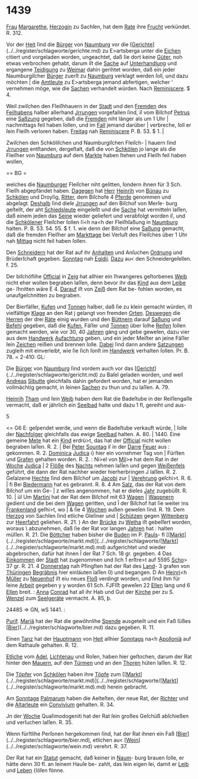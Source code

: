 # 1439

[Frau](../../register/worte/frau.md) [Margarethe](../../register/worte/margarethe.md), [Herzogin](../../register/worte/herzogin.md) zu Sachſen, hat dem [Rate](../../register/worte/rate.md)
ihre [Frucht](../../register/worte/frucht.md) verkündet. R. 312.

Vor der [Heit](../../register/orte/heit.md) ſind die [Bürger](../../register/worte/bürger.md) von [Naumburg](../../register/orte/naumburg.md) vor
die [[Gerichte](../../register/worte/gerichte.md)](../../register/schlagworte/gerichte.md) zu E>artsberga unter die [Eichen](../../register/worte/eichen.md) citiert und
vorgeladen worden, ungeachtet, daß ſie dort keine [Güter](../../register/worte/güter.md),
noh etwas verbrochen gehabt, darum iſt die [Sache](../../register/worte/sache.md) auf
[Unterhandlung](../../register/worte/unterhandlung.md) und ergangene [Teidigung](../../register/worte/teidigung.md) zu [Weimar](../../register/orte/weimar.md) dahin
gerihtet worden, daß ein jeder Naumburgiſcher [Bürger](../../register/worte/bürger.md)
zuerſt zu [Naumburg](../../register/orte/naumburg.md) verklagt werden ſoll, und dazu möchten |
die [Amtleute](../../register/worte/amtleute.md) zu E>artsberga jemand abfertigen, welcher '
vernehmen möge, wie die [Sachen](../../register/worte/sachen.md) verhandelt würden. Nach
[Reminiscere](../../register/worte/reminiscere.md). $ 4.

Weil zwiſchen den Fleiſhhauern in der [Stadt](../../register/worte/stadt.md) und
den [Fremden](../../register/worte/fremden.md) des [Feilhabens](../../register/worte/feilhabens.md) halber allerhand [Jrrungen](../../register/worte/jrrungen.md)
vorgefallen ſind, iſ vom Biſchof [Petrus](../../register/worte/petrus.md) eine [Saßzung](../../register/worte/saßzung.md)
gegeben, daß die [Fremden](../../register/worte/fremden.md) niht länger als um 1 Uhr |
nachmittags feil haben ſollen, und im [Fall](../../register/worte/fall.md) jemand darüber |
verbreche, ſoll er ſein Fleiſh verloren haben. [Freitag](../../register/worte/freitag.md)
nah [Reminiscere](../../register/worte/reminiscere.md) P. B. 53. $ 1. |

Zwiſchen den Schköliſchen und Naumburgiſchen Fleiſch- |
hauern ſind [Jrrungen](../../register/worte/jrrungen.md) entſtanden, dergeſtalt, daß die von
[Schkölen](../../register/orte/schkölen.md) jo lange als die Fleiſher von [Naumburg](../../register/orte/naumburg.md) auf
dem [Markte](../../register/worte/markte.md) haben ſtehen und Fleiſh feil haben wollen,


== BG =

welches die [Naumburger](../../register/worte/naumburger.md) Fleiſcher niht gelitten, ſondern
ihnen für 3 Sch. Fleiſh abgepfändet haben. [Dagegen](../../register/worte/dagegen.md)
hat [Herr](../../register/worte/herr.md) [Heinrih](../../register/worte/heinrih.md) von [Bünau](../../register/orte/bünau.md) zu [Schkölen](../../register/orte/schkölen.md) und Droyſig,
[Ritter](../../register/worte/ritter.md), dem Biſchofe 4 [Pferde](../../register/worte/pferde.md) genommen und abgeſagt.
[Deshalb](../../register/worte/deshalb.md) ſind dieſe [Jrrungen](../../register/worte/jrrungen.md) auf den Biſchof von Merſe-
burg geſtellt, der aht [Schiedsleute](../../register/worte/schiedsleute.md) eingeſeßt und die [Sache](../../register/worte/sache.md)
hat vermitteln laſſen, daß einem jeden das [Seine](../../register/worte/seine.md) wieder
geliefert und verabfolgt worden iſ, und die [Schkölener](../../register/worte/schkölener.md)
Fleiſcher ſollen ſi<h na<h der Fleiſhſaßung in [Naumburg](../../register/orte/naumburg.md)
halten. P. B. 53. 54. 55. $ f. 1. wie denn der Biſchof
eine [Saßung](../../register/worte/saßung.md) gemacht, daß die fremden Fleiſher am
[Markttage](../../register/worte/markttage.md) bei Verluſt des Fleiſches über 1 Uhr nah
[Mittag](../../register/worte/mittag.md) nicht feil haben ſollen.

Den [Schneidern](../../register/worte/schneidern.md) hat der Rat auf ihr [Anhalten](../../register/worte/anhalten.md) und
Anſuchen [Ordnung](../../register/worte/ordnung.md) und Brüderſchaft gegeben. [Sonntag](../../register/worte/sonntag.md)
nah [Egidii](../../register/worte/egidii.md). [Dazu](../../register/worte/dazu.md) au< den Schneidergeſellen. f. 25.

Der biſchöflihe [Official](../../register/worte/official.md) in [Zeig](../../register/orte/zeig.md) hat allhier ein
ſhwangeres geſtorbenes [Weib](../../register/worte/weib.md) nicht eher wollen begraben
laſſen, denn bevor ihr das [Kind](../../register/worte/kind.md) aus dem [Leibe](../../register/worte/leibe.md) ge-
ſhnitten wäre È 4. [Darauf](../../register/worte/darauf.md) iſt von [Zeiß](../../register/orte/zeiß.md) dem Rat be-
fohlen worden, es unaufgeſchnitten zu begraben.

Der Bierfäſſer, [Kufen](../../register/worte/kufen.md) und [Tonnen](../../register/worte/tonnen.md) halber, daß ſie zu
klein gemacht würden, iſt vielfältige [Klage](../../register/worte/klage.md) an den Rat j
gelangt von fremden [Orten](../../register/worte/orten.md). [Deswegen](../../register/worte/deswegen.md) die [Herren](../../register/worte/herren.md) der
drei [Räte](../../register/worte/räte.md) einig wurden und den [Büttnern](../../register/worte/büttnern.md) darauf [Saßung](../../register/worte/saßung.md)
und [Befehl](../../register/worte/befehl.md) gegeben, daß die [Kufen](../../register/worte/kufen.md), Fäſſer und [Tonnen](../../register/worte/tonnen.md)
über ſolhe [Reifen](../../register/worte/reifen.md) ſollen gemacht werden, wie vor 30,
40 [Jahren](../../register/worte/jahren.md) gäng und gebe geweſen, dazu vier aus dem
[Handwerk](../../register/worte/handwerk.md) [Aufachtung](../../register/worte/aufachtung.md) geben, und ein jeder Meiſter an
jeine Fäſſer ſein [Zeichen](../../register/worte/zeichen.md) reißen und brennen ſolle. [Dabei](../../register/worte/dabei.md)
ſind dann andere [Satzungen](../../register/worte/satzungen.md) zugleih mit einverleibt, wie
ſie ſich ſonſt im [Handwerk](../../register/worte/handwerk.md) verhalten ſollen. Pr. B. 78.
= 2-410: GL:

Die [Bürger](../../register/worte/bürger.md) von [Naumburg](../../register/orte/naumburg.md) ſind vordem auch vor
das [[Gericht](../../register/worte/gericht.md)](../../register/schlagworte/gericht.md) zu Baſel geladen worden, und weil [Andreas](../../register/worte/andreas.md)
[Sibutte](../../register/worte/sibutte.md) gleichfalls dahin gefordert worden, hat er jemanden
vollmächtig gemacht, in ſeinen [Sachen](../../register/worte/sachen.md) zu thun und zu
laſſen. A. 79.

[Heinrih](../../register/worte/heinrih.md) [Tham](../../register/worte/tham.md) und ſein [Weib](../../register/worte/weib.md) haben dem Rat die
Badeſtube in der Reiſſengaſſe vermacht, daß er jährlich
ein [Seelbad](../../register/worte/seelbad.md) halte und dazu 1 fl, gereiht und aus-

5


<= G6 E:
geſpendet werde, und wenn die Badeſtube verkauft würde, |
ſolle der [Nachfolger](../../register/worte/nachfolger.md) gleichfalls das ewige [Seelbad](../../register/worte/seelbad.md) halten.
A. 80.
| 1440.
Eine gemeine [Mete](../../register/worte/mete.md) hat ein [Kind](../../register/worte/kind.md) erdrü>t, das hat
der [Official](../../register/worte/official.md) nicht wollen begraben laſſen. R. 2. |
Bei [Peter](../../register/worte/peter.md) [Sountag](../../register/worte/sountag.md) iſ in der [Darre](../../register/worte/darre.md) [Feuer](../../register/worte/feuer.md) aus
: gekommen. R. 2.
[Dominica](../../register/worte/dominica.md) [Judica](../../register/worte/judica.md) i} hier ein vornehmer Tag von
| Fürſten und [Grafen](../../register/worte/grafen.md) gehalten worden. R. 2.
: Ni>el von [Mil](../../register/orte/mil.md)>e hat dem Rat in der [Woche](../../register/worte/woche.md) [Judica](../../register/worte/judica.md)
| 2 [Flöße](../../register/worte/flöße.md) des [Nachts](../../register/worte/nachts.md) nehmen laſſen und gegen [Weißenfels](../../register/worte/weißenfels.md)
geführt, die dann der Rat nachher wieder hierherbringen
J laſſen. R. 2.
Geſalzene [Hechte](../../register/worte/hechte.md) ſind dem Biſchof um [Jacobi](../../register/worte/jacobi.md) zur
| [Verehrung](../../register/worte/verehrung.md) geſchi>t. R. 6. |
fi Bei [Biedermann](../../register/worte/biedermann.md) hat es gebrannt. R. 8.
4 Am [Salz](../../register/worte/salz.md), das der Rat von dem Biſchof um ein Ge- |
z wiſſes angenommen, hat er dieſes [Jahr](../../register/worte/jahr.md) zugebüßt. R. 10. |
ül Um [Martini](../../register/worte/martini.md) hat der Rat dem Biſchof mit 63 [Wagen](../../register/worte/wagen.md)
| [Wappnern](../../register/worte/wappnern.md) gedient und die bei dem [Wagen](../../register/worte/wagen.md) geritten, und
Î der Biſchof hat ſie weiter ins [Frankenland](../../register/worte/frankenland.md) geſhi>t, wo
| & ſie 4 [Wochen](../../register/worte/wochen.md) außen geweſen ſind. R. 19.
Dem [Herzog](../../register/worte/herzog.md) von Sachſen ſind etliche Gleſiner und
| [Schützen](../../register/worte/schützen.md) gegen [Wittenberg](../../register/worte/wittenberg.md) zur [Heerfahrt](../../register/worte/heerfahrt.md) geliehen. R. 21.
) An der [Brücke](../../register/worte/brücke.md) zu [Wetha](../../register/orte/wetha.md) iſt gebeſſert worden, woraus
\ abzunehmen, daß ſie der Rat vor langen [Jahren](../../register/worte/jahren.md) hat
: halten müſſen. R. 21.
Die [Böttcher](../../register/worte/böttcher.md) haben bisher die [Buden](../../register/worte/buden.md) im P. [Pauls](../../register/worte/pauls.md)-
fl [[[Markt](../../register/worte/markt.md)](../../register/schlagworte/markt.md)](../../register/schlagworte/[[Markt](../../register/worte/markt.md)](../../register/schlagworte/markt.md).md) aufgerichtet und wieder abgebrochen, dafür hat ihnen
Î der Rat 7 Sch. 18 gr. gegeben.
4 Das [Einkommen](../../register/worte/einkommen.md) der [Stadt](../../register/worte/stadt.md) hat zugenommen und ſich
1 erſtre>t auf 5595 [Scho](../../register/worte/scho.md)> 37 gr. R. 21.
4 [Donnerstag](../../register/worte/donnerstag.md) nah Pfingſten hat der Rat des [Land](../../register/worte/land.md)-
3 grafen von [Thüringen](../../register/orte/thüringen.md) [Begräbnis](../../register/worte/begräbnis.md) hier einläuten laſſen
0) und begangen.
D An [Heinri](../../register/worte/heinri.md)<h [Müller](../../register/worte/müller.md) zu [Neuenhof](../../register/orte/neuenhof.md) iſt eiu neues [Floß](../../register/worte/floß.md)
verdingt worden, und ſind ihm für ſeine [Arbeit](../../register/worte/arbeit.md) gegeben
y y worden 61 Sch. FJFſﬅ geweſen 22 [Ellen](../../register/worte/ellen.md) lang und
6 [Ellen](../../register/worte/ellen.md) breit.
: [Anna](../../register/worte/anna.md) [Conrad](../../register/worte/conrad.md) hat all ihr Hab und Gut der [Kirche](../../register/worte/kirche.md)
per zu S. [Wenzel](../../register/worte/wenzel.md) zum [Seelgeräte](../../register/worte/seelgeräte.md) vermacht. A. 85, þ.


2448S
=> GN, wS
1441. :

[Purif](../../register/worte/purif.md). [Mariä](../../register/worte/mariä.md) hat der Rat die gewöhnlihe [Spende](../../register/worte/spende.md)
ausgeteilt und ein Faß ſüßes [[Bier](../../register/worte/bier.md)](../../register/schlagworte/bier.md) dazu gegeben. R. 11.

Einen [Tanz](../../register/worte/tanz.md) hat der [Hauptmann](../../register/worte/hauptmann.md) von [Heit](../../register/orte/heit.md) allhier
[Sonntags](../../register/worte/sonntags.md) na<h [Apolloniä](../../register/worte/apolloniä.md) auf dem Rathauſe gehalten.
R. 12.

[Etliche](../../register/worte/etliche.md) vom [Adel](../../register/worte/adel.md), [Lichtenau](../../register/worte/lichtenau.md) und Roſen, haben hier
geſtochen, darum der Rat hinter den [Mauern](../../register/worte/mauern.md), auf den
[Türmen](../../register/worte/türmen.md) und an den [Thoren](../../register/worte/thoren.md) hüten laſſen. R. 12.

Die [Töpfer](../../register/worte/töpfer.md) von [Schkölen](../../register/orte/schkölen.md) haben ihre [Töpfe](../../register/worte/töpfe.md) zum [[[Markt](../../register/worte/markt.md)](../../register/schlagworte/markt.md)](../../register/schlagworte/[[Markt](../../register/worte/markt.md)](../../register/schlagworte/markt.md).md)
herein gebracht.

Am [Sonntage](../../register/worte/sonntage.md) [Palmarum](../../register/worte/palmarum.md) haben die Aelteſten, der
neue Rat, der [Richter](../../register/worte/richter.md) und die [Altarleute](../../register/worte/altarleute.md) ein [Convivium](../../register/worte/convivium.md)
gehalten. R. 34.

Jn der [Woche](../../register/worte/woche.md) Quaſimodogeniti hat der Rat ſein
großes Geſchüß abſchießen und verſuchen laſſen. R. 35.

Wenn fürſtlihe Perſonen hergekommen ſind, hat der
Rat ihnen ein Faß [[Bier](../../register/worte/bier.md)](../../register/schlagworte/bier.md), etlichen au< [[Wein](../../register/worte/wein.md)](../../register/schlagworte/wein.md) verehrt.
R. 37.

Der Rat hat ein [Statut](../../register/worte/statut.md) gemacht, daß keiner in [Naum](../../register/worte/naum.md)-
burg brauen ſolle, er hätte denn 30 fl. an ſeinem Hauſe be-
zahlt, das ſein eigen ſei, damit er [Leib](../../register/worte/leib.md) und [Leben](../../register/worte/leben.md)
{löſen fönne.
